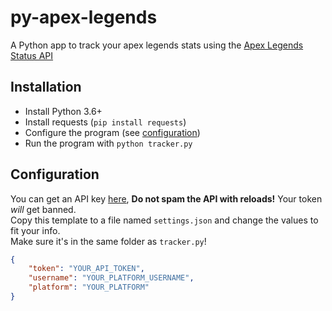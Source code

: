 # py-apex-legends

A Python app to track your apex legends stats using the [Apex Legends Status API](https://apexlegendsstatus.com/)

## Installation

- Install Python 3.6+
- Install requests (`pip install requests`)
- Configure the program (see [configuration](#Configuration))
- Run the program with `python tracker.py`

## Configuration

You can get an API key [here](https://apexlegendsapi.com/index.php), **Do not spam the API with reloads!** Your token _will_ get banned.  
Copy this template to a file named `settings.json` and change the values to fit your info.  
Make sure it's in the same folder as `tracker.py`!

```json
{
    "token": "YOUR_API_TOKEN",
    "username": "YOUR_PLATFORM_USERNAME",
    "platform": "YOUR_PLATFORM"
}
```
